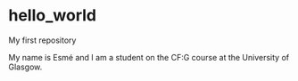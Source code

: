 # hello_world
My first repository

My name is Esmé and I am a student on the CF:G course at the University of Glasgow.
